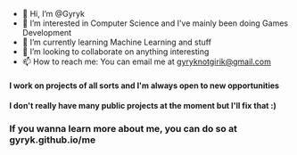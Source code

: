 - 👋 Hi, I’m @Gyryk
- 👀 I’m interested in Computer Science and I've mainly been doing Games Development
- 🌱 I’m currently learning Machine Learning and stuff
- 💞️ I’m looking to collaborate on anything interesting
- 📫 How to reach me: You can email me at gyryknotgirik@gmail.com

#### I work on projects of all sorts and I'm always open to new opportunities  
#### I don't really have many public projects at the moment but I'll fix that :)

### If you wanna learn more about me, you can do so at gyryk.github.io/me
